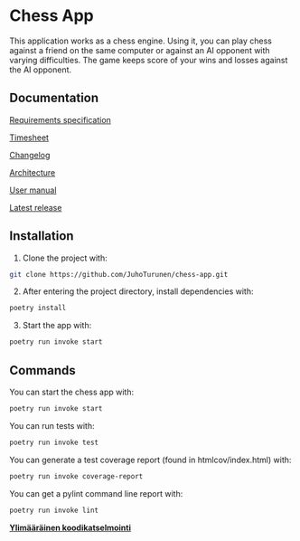 # Chess App

This application works as a chess engine. Using it, you can play chess against a friend on the same computer or against an AI opponent with varying difficulties. The game keeps score of your wins and losses against the AI opponent.

## Documentation
[Requirements specification](https://github.com/JuhoTurunen/ot-harjoitustyo/blob/main/documentation/requirements_specification.md)

[Timesheet](https://github.com/JuhoTurunen/ot-harjoitustyo/blob/main/documentation/timesheet.md)

[Changelog](https://github.com/JuhoTurunen/ot-harjoitustyo/blob/main/documentation/changelog.md)

[Architecture](https://github.com/JuhoTurunen/ot-harjoitustyo/blob/main/documentation/architecture.md)

[User manual](https://github.com/JuhoTurunen/ot-harjoitustyo/blob/main/documentation/user_manual.md)

[Latest release](https://github.com/JuhoTurunen/chess-app/releases/tag/week5)


## Installation

1. Clone the project with:

```bash
git clone https://github.com/JuhoTurunen/chess-app.git
```

2. After entering the project directory, install dependencies with:
   
```bash
poetry install
```

3. Start the app with:

```bash
poetry run invoke start
```

## Commands

You can start the chess app with:

```bash
poetry run invoke start
```

You can run tests with:

```bash
poetry run invoke test
```

You can generate a test coverage report (found in htmlcov/index.html) with:

```bash
poetry run invoke coverage-report
```

You can get a pylint command line report with:

```bash
poetry run invoke lint
```

[**Ylimääräinen koodikatselmointi**](https://github.com/imsyc75/ot-harjoitustyo/issues/1)
